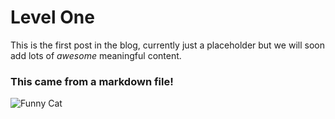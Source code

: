 # Level One

This is the first post in the blog, currently just a placeholder but we will soon add lots of _awesome_ meaningful content.

### This came from a markdown file!

![Funny Cat](/cat-1.jpg)
